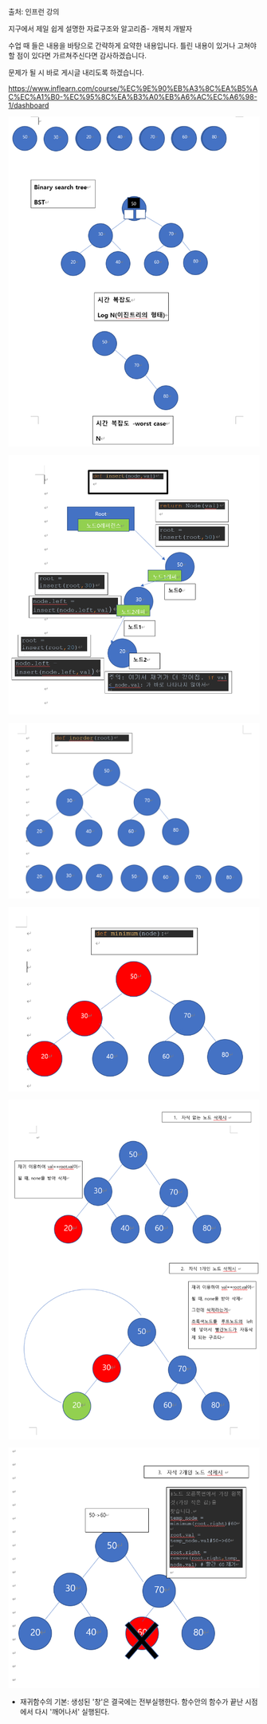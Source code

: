 출처: 인프런 강의

지구에서 제일 쉽게 설명한 자료구조와 알고리즘- 개복치 개발자

수업 때 들은 내용을 바탕으로 간략하게 요약한 내용입니다. 틀린 내용이 있거나 고쳐야 할 점이 있다면 가르쳐주신다면 감사하겠습니다.

문제가 될 시 바로 게시글 내리도록 하겠습니다.

﻿https://www.inflearn.com/course/%EC%9E%90%EB%A3%8C%EA%B5%AC%EC%A1%B0-%EC%95%8C%EA%B3%A0%EB%A6%AC%EC%A6%98-1/dashboard


![img_15.png](img_15.png)

![img_11.png](img_11.png)

![img_12.png](img_12.png)

![img_13.png](img_13.png)

![img_9.png](img_9.png)

![img_14.png](img_14.png)


+ 재귀함수의 기본: 생성된 '창'은 결국에는 전부실행한다.
    함수안의 함수가 끝난 시점에서 다시 '깨어나서' 실행된다.


